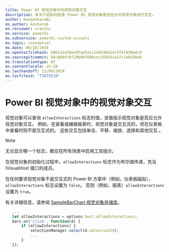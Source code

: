 ```yaml
---
title: Power BI 视觉对象中的视觉对象交互
description: 本文介绍如何检查 Power BI 视觉对象是否应允许视觉对象进行交互。
author: KesemSharabi
ms.author: kesharab
ms.reviewer: sranins
ms.service: powerbi
ms.subservice: powerbi-custom-visuals
ms.topic: conceptual
ms.date: 06/18/2019
ms.openlocfilehash: b8b1a1a59ee9fae5a1c248548a14c5f91438edc9
ms.sourcegitcommit: 64c860fcbf2969bf089cec358331a1fc1e0d39a8
ms.translationtype: HT
ms.contentlocale: zh-CN
ms.lasthandoff: 11/09/2019
ms.locfileid: "73875510"
---
```

# <a name="visual-interactions-in-power-bi-visuals"></a>Power BI 视觉对象中的视觉对象交互

视觉对象可以查询 `allowInteractions` 标志的值，该值指示视觉对象是否应允许视觉对象交互。 例如，在查看或编辑报表时，视觉对象是交互式的，但在仪表板中查看时则不是交互式的。 这些交互包括单击、平移、缩放、选择和其他交互     。 

> [!NOTE]
> 无论显示哪一个标志，都应在所有场景中启用工具提示。

在视觉对象的初始化过程中，`allowInteractions` 标志作为布尔值传递，充当 IVisualHost 接口的成员。

在任何要求视觉对象不是交互式的 Power BI 方案中（例如，仪表板磁贴），`allowInteractions` 标志设置为 `false`。 否则（例如，报表）`allowInteractions` 设置为 `true`。

有关详细信息，请参阅 [SampleBarChart 视觉对象存储库](https://github.com/Microsoft/PowerBI-visuals-sampleBarChart/commit/59a47935d8f5272ce145fe804193599ddb7e2001)。

```typescript
   ...
   let allowInteractions = options.host.allowInteractions;
   bars.on('click', function(d) {
       if (allowInteractions) {
           selectionManager.select(d.selectionId);
           ...
       }
   });
```

